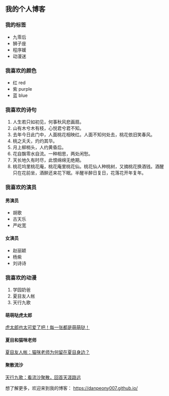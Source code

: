 ## 我的个人博客

### 我的标签
- 九零后
- 狮子座
- 程序媛
- 动漫迷

### 我喜欢的颜色
- 红 red
- 紫 purple
- 蓝 blue

### 我喜欢的诗句
1. 人生若只如初见，何事秋风悲画扇。
2. 山有木兮木有枝，心悦君兮君不知。
3. 去年今日此门中，人面桃花相映红。人面不知何处去，桃花依旧笑春风。
4. 桃之夭夭，灼灼其华。
5. 月上柳梢头，人约黄昏后。
6. 花自飘零水自流。一种相思，两处闲愁。
7. 天长地久有时尽，此恨绵绵无绝期。
8. 桃花坞里桃花庵，桃花庵里桃花仙。桃花仙人种桃树，又摘桃花换酒钱。酒醒只在花前坐，酒醉还来花下眠。半醒半醉日复日，花落花开年复年。

### 我喜欢的演员
#### 男演员
- 胡歌
- 古天乐
- 严屹宽
#### 女演员
- 赵丽颖
- 杨紫
- 刘诗诗

### 我喜欢的动漫
1. 学园奶爸
2. 夏目友人帐
3. 天行九歌

#### 萌萌哒虎太郎
[虎太郎也太可爱了吧！每一张都是萌萌哒！](https://baijiahao.baidu.com/s?id=1612639267377874343&wfr=spider&for=pc) 

#### 夏目和猫咪老师
[夏目友人帐：猫咪老师为何留在夏目身边？](https://baijiahao.baidu.com/s?id=1640351098070087134&wfr=spider&for=pc)

#### 聚散流沙
[天行九歌：看流沙聚散，回首天涯路远](https://baijiahao.baidu.com/s?id=1616206479520594168&wfr=spider&for=pc) 


想了解更多，欢迎来到我的博客：
https://danpeony007.github.io/
